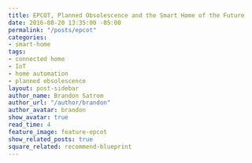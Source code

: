 ```yaml
---
title: EPCOT, Planned Obsolescence and the Smart Home of the Future
date: 2016-08-20 13:35:00 -05:00
permalink: "/posts/epcot"
categories:
- smart-home
tags:
- connected home
- IoT
- home automation
- planned obsolescence
layout: post-sidebar
author_name: Brandon Satrom
author_url: "/author/brandon"
author_avatar: brandon
show_avatar: true
read_time: 4
feature_image: feature-epcot
show_related_posts: true
square_related: recommend-blueprint
---
```


